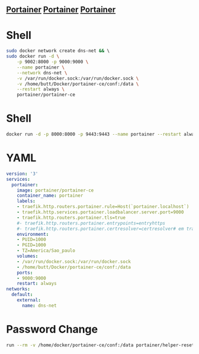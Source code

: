 

[Portainer](	https://docs.portainer.io/start/install-ce/server/docker/wcs		)
[Portainer](	https://classic.yarnpkg.com/en/docs/install#mac-stable			)
[Portainer](	https://documentation.portainer.io/contributing/tools-linux/			)
----
# Shell					
```bash					
sudo docker network create dns-net && \				
sudo docker run -d \
	-p 9002:8000 -p 9000:9000 \
	--name portainer \
	--network dns-net \
	-v /var/run/docker.sock:/var/run/docker.sock \
	-v /home/butt/Docker/portainer-ce/conf:/data \
	--restart always \
	portainer/portainer-ce				
```		
# Shell					
```bash					
docker run -d -p 8000:8000 -p 9443:9443 --name portainer --restart always -v \\.\pipe\docker_engine:\\.\pipe\docker_engine -v portainer_data:C:\data portainer/portainer-ce:latest
```			
# YAML					
```YAML			
version: '3'
services:
  portainer:
    image: portainer/portainer-ce
    container_name: portainer
    labels:
    - traefik.http.routers.portainer.rule=Host(`portainer.localhost`)
    - traefik.http.services.portainer.loadbalancer.server.port=9000
    - traefik.http.routers.portainer.tls=true
    #- traefik.http.routers.portainer.entrypoints=entryhttps
    #- traefik.http.routers.portainer.certresolver=certresolver# em traefik.yml
    environment:
    - PUID=1000
    - PGID=1000
    - TZ=America/Sao_paulo
    volumes:
    - /var/run/docker.sock:/var/run/docker.sock
    - /home/butt/Docker/portainer-ce/conf:/data
    ports:
    - 9000:9000
    restart: always
networks:
  default:
    external:
      name: dns-net	
```					
# Password Change					
```bash	
run --rm -v /home/docker/portainer-ce/conf:/data portainer/helper-reset-password
```					